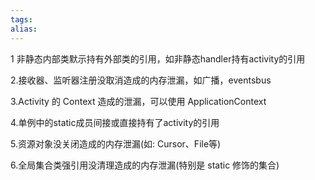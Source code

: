 ```yaml
---
tags: 
alias:
---
```


1 非静态内部类默示持有外部类的引用，如非静态handler持有activity的引用

2.接收器、监听器注册没取消造成的内存泄漏，如广播，eventsbus

3.Activity 的 Context 造成的泄漏，可以使用 ApplicationContext

4.单例中的static成员间接或直接持有了activity的引用

5.资源对象没关闭造成的内存泄漏(如: Cursor、File等)

6.全局集合类强引用没清理造成的内存泄漏(特别是 static 修饰的集合)